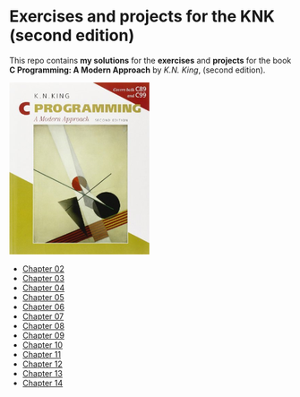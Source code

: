 # Exercises and projects for the KNK (second edition)
This repo contains **my solutions** for the **exercises** and **projects** for the book **C Programming: A Modern Approach** by *K.N. King*, (second edition).

<img alt= "Book cover" src="cover.jpg" width="250px">

* [Chapter 02](ch02)
* [Chapter 03](ch03)
* [Chapter 04](ch04)
* [Chapter 05](ch05)
* [Chapter 06](ch06)
* [Chapter 07](ch07)
* [Chapter 08](ch08)
* [Chapter 09](ch09)
* [Chapter 10](ch10)
* [Chapter 11](ch11)
* [Chapter 12](ch12)
* [Chapter 13](ch13)
* [Chapter 14](ch14)
